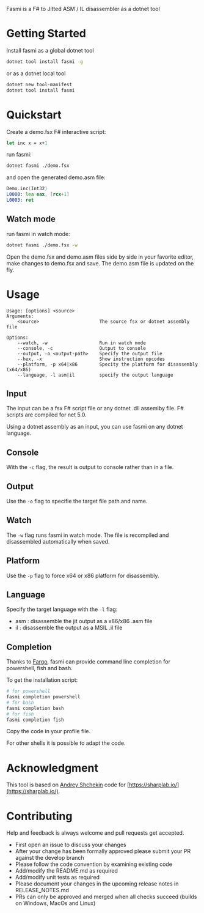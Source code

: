 ﻿Fasmi is a F# to Jitted ASM / IL disassembler as a dotnet tool

# Getting Started

Install fasmi as a global dotnet tool

``` bash
dotnet tool install fasmi -g
``` 

or as a dotnet local tool

``` bash
dotnet new tool-manifest
dotnet tool install fasmi
```` 

# Quickstart

Create a demo.fsx F# interactive script:

``` fsharp
let inc x = x+1
```

run fasmi:
``` bash
dotnet fasmi ./demo.fsx
```

and open the generated demo.asm file:

``` asm
Demo.inc(Int32)
L0000: lea eax, [rcx+1]
L0003: ret
```

## Watch mode

run fasmi in watch mode:
``` bash
dotnet fasmi ./demo.fsx -w
```

Open the demo.fsx and demo.asm files side by side in your favorite editor, make changes to demo.fsx and save. The demo.asm file is updated on the fly.


# Usage

```
Usage: [options] <source>
Arguments:
    <source>                      The source fsx or dotnet assembly file

Options:
    --watch, -w                   Run in watch mode
    --console, -c                 Output to console
    --output, -o <output-path>    Specify the output file
    --hex, -x                     Show instruction opcodes
    --platform, -p x64|x86        Specity the platform for disassembly (x64/x86)
    --language, -l asm|il         specify the output language
```

## Input

The input can be a fsx F# script file or any dotnet .dll assemlby file. F# scripts are compiled for net 5.0.

Using a dotnet assembly as an input, you can use fasmi on any dotnet language.

## Console

With the `-c` flag, the result is output to console rather than in a file.

## Output

Use the `-o` flag to specifie the target file path and name.

## Watch

The `-w` flag runs fasmi in watch mode. The file is recompiled and disassembled automatically when saved.

## Platform

Use the `-p` flag to force x64 or x86 platform for disassembly.

## Language

Specify the target language with the `-l` flag:

* asm : disassemble the jit output as a x86/x86 .asm file
* il : disassemble the output as a MSIL .il file

## Completion

Thanks to [Fargo](https://www.nuget.org/packages/Fargo.CmdLine), fasmi can provide command line completion
for powershell, fish and bash.

To get the installation script:

```bash
# for powershell
fasmi completion powershell
# for bash
fasmi completion bash
# for fish
fasmi completion fish
```

Copy the code in your profile file.

For other shells it is possible to adapt the code.


# Acknowledgment

This tool is based on [Andrey Shchekin](https://github.com/ashmind) code for [https://sharplab.io/](https://sharplab.io/).

# Contributing

Help and feedback is always welcome and pull requests get accepted.

* First open an issue to discuss your changes
* After your change has been formally approved please submit your PR against the develop branch
* Please follow the code convention by examining existing code
* Add/modify the README.md as required
* Add/modify unit tests as required
* Please document your changes in the upcoming release notes in RELEASE_NOTES.md
* PRs can only be approved and merged when all checks succeed (builds on Windows, MacOs and Linux)






